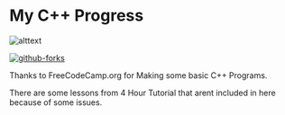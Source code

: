 # My C++ Progress

![alttext](https://img.shields.io/badge/Code-cpp_or_c++-BrightGreen?style=flat-square)

[![github-forks](https://img.shields.io/github/forks/SUFandom/My-CPP-Progress?label=Fork&style=flat-square&logo=github)](https://github.com/user/repo)


Thanks to FreeCodeCamp.org for Making some basic C++ Programs.

There are some lessons from 4 Hour Tutorial that arent included in here because of some issues.
